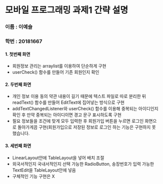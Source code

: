 모바일 프로그래밍 과제1 간략 설명
==========================
### 이름 : 이예슬  
### 학번 : 20181667  

#### 1. 첫번째 화면
- 회원정보 관리는 arraylist를 이용하여 단순하게 구현
- userCheck() 함수를 만들어 기존 회원인지 확인

#### 2. 두번째 화면
- 개인 정보 이용 동의 약관 내용이 길기 때문에 텍스트 파일로 따로 분리한 뒤 readText() 함수를 만들어 EditText에 집어넣는 방식으로 구현
- addTextChangedListener와 userCheck() 함수를 이용해 중복되는 아이디인지 확인 후 만약 중복되는 아이디이면 경고 문구 표시하도록 구현
- 필요 정보들을 조건에 맞게 모두 입력한 후 회원가입 버튼을 누르면 로그인 화면으로 돌아가게끔 구현(회원가입으로 저장된 정보로 로그인 하는 기능은 구현하지 못 했습니다.

#### 3. 세번째 화면
- LinearLayout안에 TableLayout을 넣어 배치 조절
- 외국서적인지 국내서적인지 선택 가능한 RadioButton, 송장번호가 입력 가능한 TextEdit을 TableLayout안에 넣음
- 구체적인 기능 구현은 X
